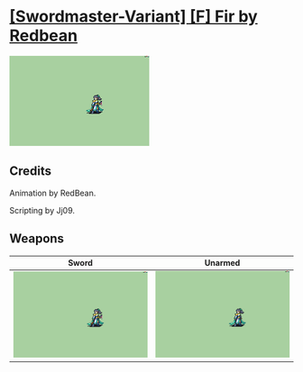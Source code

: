 # [\[Swordmaster-Variant\] \[F\] Fir by Redbean](./)

<img src="./1.%20Sword/Sword_000.png" alt="[Swordmaster-Variant] [F] Fir by Redbean standing" />

## Credits

Animation by RedBean. 

Scripting by Jj09.

## Weapons


|Sword |Unarmed |
|  :---: | :---: |
| <img alt="Sword animation" src="./1.%20Sword/Sword.gif" /> | <img alt="Unarmed animation" src="./8.%20Unarmed/Unarmed.gif" /> |
